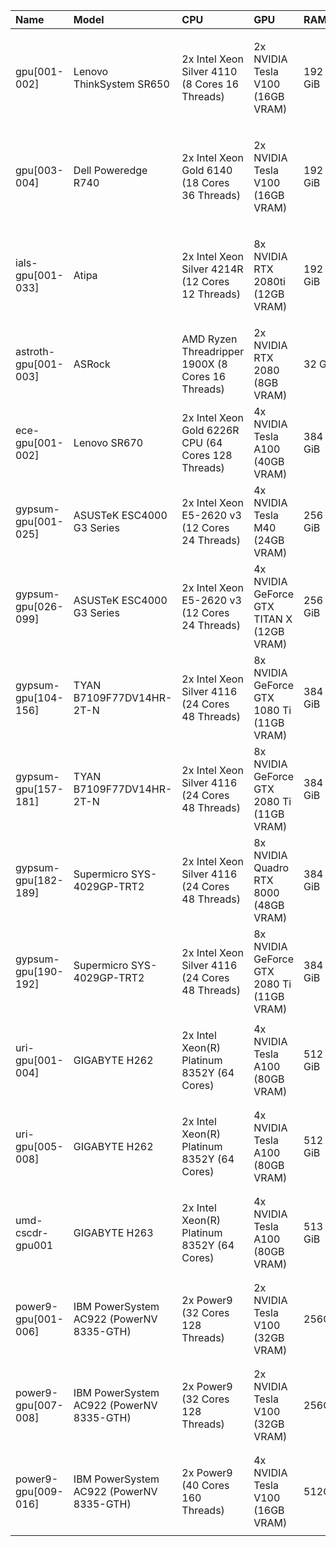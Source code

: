 | Name                 | Model                                    | CPU                                                 | GPU                                       | RAM     | Partitions                                                  | Constraints                                                                                                            |
|:---------------------|:-----------------------------------------|:----------------------------------------------------|:------------------------------------------|:--------|:------------------------------------------------------------|:-----------------------------------------------------------------------------------------------------------------------|
| gpu[001-002]         | Lenovo ThinkSystem SR650                 | 2x Intel Xeon Silver 4110 (8 Cores 16 Threads)      | 2x NVIDIA Tesla V100 (16GB VRAM)          | 192 GiB | <ul><li>gpu</li><li>gpu-long</li></ul>                      | <ul><li>len-sr650_2018</li><li>avx512</li><li>v100</li><li>intel</li><li>linux-ubuntu20.04-skylake_avx512</li></ul>    |
| gpu[003-004]         | Dell Poweredge R740                      | 2x Intel Xeon Gold 6140 (18 Cores 36 Threads)       | 2x NVIDIA Tesla V100 (16GB VRAM)          | 192 GiB | <ul><li>gpu</li><li>gpu-long</li></ul>                      | <ul><li>len-sr650_2018</li><li>avx512</li><li>v100</li><li>intel</li><li>linux-ubuntu20.04-skylake_avx512</li></ul>    |
| ials-gpu[001-033]    | Atipa                                    | 2x Intel Xeon Silver 4214R (12 Cores 12 Threads)    | 8x NVIDIA RTX 2080ti (12GB VRAM)          | 192 GiB | <ul><li>ials-gpu</li><li>gpu</li><li>gpu-long</li></ul>     | <ul><li>ials_gigabyte_2020</li><li>avx512</li><li>2080ti</li><li>intel</li><li>linux-ubuntu20.04-cascadelake</li></ul> |
| astroth-gpu[001-003] | ASRock                                   | AMD Ryzen Threadripper 1900X (8 Cores 16 Threads)   | 2x NVIDIA RTX 2080 (8GB VRAM)             | 32 GiB  | <ul><li>astroth-gpu</li></ul><li>gpu-preempt</li></ul>      | <ul><li>astro_asrock_x399_2020</li><li>2080</li><li>amd</li><li>linux-ubuntu20.04-zen</li></ul>                        |
| ece-gpu[001-002]     | Lenovo SR670                             | 2x Intel Xeon Gold 6226R CPU (64 Cores 128 Threads) | 4x NVIDIA Tesla A100 (40GB VRAM)          | 384 GiB | <ul><li>ece-gpu</li></ul><li>gpu-preempt</li></ul>          | <ul><li>ece_len-sr670_2021</li><li>avx512</li><li>a100</li><li>intel</li></ul>                                         |
| gypsum-gpu[001-025]  | ASUSTeK ESC4000 G3 Series                | 2x Intel Xeon E5-2620 v3 (12 Cores 24 Threads)      | 4x NVIDIA Tesla M40 (24GB VRAM)           | 256 GiB | <ul><li>gypsum-m40</li><li>gpu-preempt</li></ul>            | <ul><li>linux-ubuntu20.04-haswell</li></ul>                                                                            |
| gypsum-gpu[026-099]  | ASUSTeK ESC4000 G3 Series                | 2x Intel Xeon E5-2620 v3 (12 Cores 24 Threads)      | 4x NVIDIA GeForce GTX TITAN X (12GB VRAM) | 256 GiB | <ul><li>gypsum-titanx</li><li>gpu-preempt</li></ul>         | <ul><li>linux-ubuntu20.04-haswell</li></ul>                                                                            |
| gypsum-gpu[104-156]  | TYAN B7109F77DV14HR-2T-N                 | 2x Intel Xeon Silver 4116 (24 Cores 48 Threads)     | 8x NVIDIA GeForce GTX 1080 Ti (11GB VRAM) | 384 GiB | <ul><li>gypsum-1080ti</li><li>gpu-preempt</li></ul>         | <ul><li>linux-ubuntu20.04-skylake_avx512</li></ul>                                                                     |
| gypsum-gpu[157-181]  | TYAN B7109F77DV14HR-2T-N                 | 2x Intel Xeon Silver 4116 (24 Cores 48 Threads)     | 8x NVIDIA GeForce GTX 2080 Ti (11GB VRAM) | 384 GiB | <ul><li>gypsum-2080ti</li><li>gpu-preempt</li></ul>         | <ul><li>linux-ubuntu20.04-skylake_avx512</li></ul>                                                                     |
| gypsum-gpu[182-189]  | Supermicro SYS-4029GP-TRT2               | 2x Intel Xeon Silver 4116 (24 Cores 48 Threads)     | 8x NVIDIA Quadro RTX 8000 (48GB VRAM)     | 384 GiB | <ul><li>gypsum-rtx8000</li><li>gpu-preempt</li></ul>        | <ul><li>linux-ubuntu20.04-skylake_avx512</li></ul>                                                                     |
| gypsum-gpu[190-192]  | Supermicro SYS-4029GP-TRT2               | 2x Intel Xeon Silver 4116 (24 Cores 48 Threads)     | 8x NVIDIA GeForce GTX 2080 Ti (11GB VRAM) | 384 GiB | <ul><li>gypsum-2080ti</li><li>gpu-preempt</li></ul>         | <ul><li>linux-ubuntu20.04-skylake_avx512</li></ul>                                                                     |
| uri-gpu[001-004]     | GIGABYTE H262                            | 2x Intel Xeon(R) Platinum 8352Y (64 Cores)          | 4x NVIDIA Tesla A100 (80GB VRAM)          | 512 GiB | <ul><li>gpu</li><li>gpu-long</li></ul>                      | <ul><li>avx512</li><li>intel</li><li>linux-ubuntu20.04-icelake</li><li>a100</li></ul>                                  |
| uri-gpu[005-008]     | GIGABYTE H262                            | 2x Intel Xeon(R) Platinum 8352Y (64 Cores)          | 4x NVIDIA Tesla A100 (80GB VRAM)          | 512 GiB | <ul><li>gpu-preempt</li><li>uri-gpu</li></ul>               | <ul><li>avx512</li><li>intel</li><li>linux-ubuntu20.04-icelake</li><li>a100</li></ul>                                  |
| umd-cscdr-gpu001     | GIGABYTE H263                            | 2x Intel Xeon(R) Platinum 8352Y (64 Cores)          | 4x NVIDIA Tesla A100 (80GB VRAM)          | 513 GiB | <ul><li>gpu-preempt</li><li>umd-cscdr-gpu</li></ul>         | <ul><li>avx512</li><li>intel</li><li>linux-ubuntu20.04-icelake</li><li>a100</li></ul>                                  |
| power9-gpu[001-006]  | IBM PowerSystem AC922 (PowerNV 8335-GTH) | 2x Power9 (32 Cores 128 Threads)                    | 2x NVIDIA Tesla V100 (32GB VRAM)          | 256GiB  | <ul><li>power9-gpu</li><li>power9-gpu-preempt</li></ul>     | <ul><li>power9le</li><li>ppc64le</li><li>altivec</li></li>v100</li></ul>                                               |
| power9-gpu[007-008]  | IBM PowerSystem AC922 (PowerNV 8335-GTH) | 2x Power9 (32 Cores 128 Threads)                    | 2x NVIDIA Tesla V100 (32GB VRAM)          | 256GiB  | <ul><li>power9-gpu-osg</li><li>power9-gpu-preempt</li></ul> | <ul><li>power9le</li><li>ppc64le</li><li>altivec</li></li>v100</li></ul>                                               |
| power9-gpu[009-016]  | IBM PowerSystem AC922 (PowerNV 8335-GTH) | 2x Power9 (40 Cores 160 Threads)                    | 4x NVIDIA Tesla V100 (16GB VRAM)          | 512GiB  | <ul><li>power9-gpu</li><li>power9-gpu-preempt</li></ul>     | <ul><li>power9le</li><li>ppc64le</li><li>altivec</li></li>v100</li></ul>                                               |
